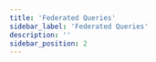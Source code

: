 ```yaml
---
title: 'Federated Queries'
sidebar_label: 'Federated Queries'
description: ''
sidebar_position: 2
---
```

